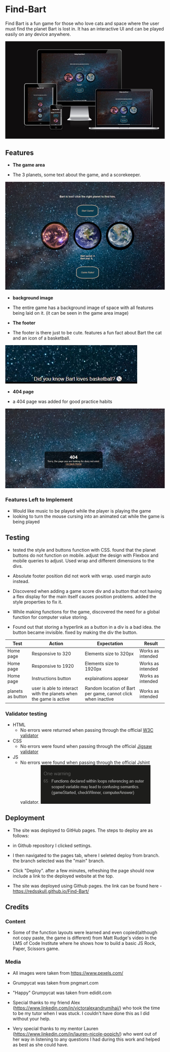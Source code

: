 # Find-Bart

Find Bart is a fun game for those who love cats and space where the user must find the planet Bart is lost in. It has an interactive UI and can be played easily on any device anywhere. 

![responsive Mockup](assets/images/responsive.jpg)

## Features

- __The game area__

- The 3 planets, some text about the game, and a scorekeeper.

![game area](assets/images/game-area.jpg)

- __background image__

- The entire game has a background image of space with all features being laid on it. (it can be seen in the game area image)

- __The footer__

- The footer is there just to be cute. features a fun fact about Bart the cat and an icon of a basketball. 

![footer](assets/images/footer.jpg)

- __404 page__

- a 404 page was added for good practice habits 

![footer](assets/images/404.jpg)

### Features Left to Implement

- Would like music to be played while the player is playing the game
- looking to turn the mouse cursing into an animated cat while the game is being played

## Testing

 - tested the style and buttons function with CSS. found that the planet buttons do not function on mobile. adjust the design with Flexbox and mobile queries to adjust. Used wrap and different dimensions to the divs. 

 - Absolute footer position did not work with wrap. used margin auto instead. 

 - Discovered when adding a game score div and a button that not having a flex display for the main itself causes position problems. added the style properties to fix it. 

 - While making functions for the game, discovered the need for a global function for computer value storing. 

 - Found out that storing a hyperlink as a button in a div is a bad idea. the button became invisible. fixed by making the div the button. 

 | Test | Action| Expectation | Result |
|------|-------|-------------|--------|
|Home page|Responsive to 320|Elements size to 320px|Works as intended|
|Home page|Responsive to 1920|Elements size to 1920px|Works as intended|
|Home page|Instructions button |explainations appear |Works as intended |
|planets as button |user is able to interact with the planets when the game is active|Random location of Bart per game, cannot click when inactive|Works as intended|

 ### Validator testing

- HTML
  - No errors were returned when passing through the official [W3C validator](https://validator.w3.org/nu/?doc=https%3A%2F%2Fredsskull.github.io%2FFind-Bart%2F)
- CSS
  - No errors were found when passing through the official [Jigsaw validator](https://jigsaw.w3.org/css-validator/validator?uri=https%3A%2F%2Fredsskull.github.io%2FFind-Bart%2F&profile=css3svg&usermedium=all&warning=1&vextwarning=&lang=en)
- JS
  - No errors were found when passing through the official Jshint validator. ![Jshint validator](assets/images/jshint.jpg)


  

 ## Deployment
 - The site was deployed to GitHub pages. The steps to deploy are as follows:

- in Github repository I clicked settings.

- I then navigated to the pages tab, where I seleted deploy from branch. the branch selected was the "main" branch.

- Click "Deploy". after a few minutes, refreshing the page should now include a link to the deployed website at the top.

- The site was deployed using Github pages. the link can be found here - https://redsskull.github.io/Find-Bart/

 ## Credits

 ### Content

 - Some of the function layouts were learned and even copied(although not copy paste, the game is different) from Matt Rudge's video in the LMS of Code Institute where he shows how to build a basic JS Rock, Paper, Scissors game.

### Media

- All images were taken from https://www.pexels.com/
- Grumpycat was taken from pngmart.com
- "Happy" Grumpycat was taken from edidit.com

- Special thanks to my friend Alex (https://www.linkedin.com/in/victoralexandrumihai/) who took the time to be my tutor when I was stuck. I couldn't have done this as I did without your help.

- Very special thanks to my mentor Lauren (https://www.linkedin.com/in/lauren-nicole-popich/) who went out of her way in listening to any questions I had during this work and helped as best as she could have. 
